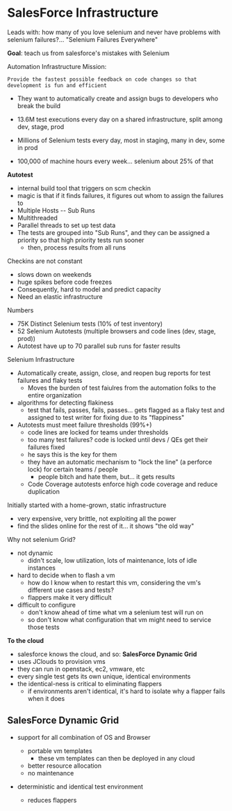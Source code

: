 # SalesForce Infrastructure

Leads with: how many of you love selenium and never have problems with selenium failures?... "Selenium Failures Everywhere"

**Goal**: teach us from salesforce's mistakes with Selenium

Automation Infrastructure Mission:

    Provide the fastest possible feedback on code changes so that development is fun and efficient

 - They want to automatically create and assign bugs to developers who break the build

 - 13.6M test executions every day on a shared infrastructure, split among dev, stage, prod
 - Millions of Selenium tests every day, most in staging, many in dev, some in prod
 - 100,000 of machine hours every week... selenium about 25% of that


 **Autotest**
   - internal build tool that triggers on scm checkin
   - magic is that if it finds failures, it figures out whom to assign the failures to
   - Multiple Hosts -- Sub Runs
   - Multithreaded
   - Parallel threads to set up test data
   - The tests are grouped into "Sub Runs", and they can be assigned a priority so that high priority tests run sooner
     - then, process results from all runs

Checkins are not constant
 - slows down on weekends
 - huge spikes before code freezes
 - Consequently, hard to model and predict capacity
 - Need an elastic infrastructure

Numbers
 - 75K Distinct Selenium tests (10% of test inventory)
 - 52 Selenium Autotests (multiple browsers and code lines (dev, stage, prod))
 - Autotest have up to 70 parallel sub runs for faster results

Selenium Infrastructure
 - Automatically create, assign, close, and reopen bug reports for test failures and flaky tests
   - Moves the burden of test faiulres from the automation folks to the entire organization
 - algorithms for detecting flakiness
   - test that fails, passes, fails, passes... gets flagged as a flaky test and assigned to test writer for fixing due to its "flappiness"
 - Autotests must meet failure thresholds (99%+)
   - code lines are locked for teams under thresholds
   - too many test failures? code is locked until devs / QEs get their failures fixed
   - he says this is the key for them
   - they have an automatic mechanism to "lock the line" (a perforce lock) for certain teams / people
     - people bitch and hate them, but... it gets results
   - Code Coverage autotests enforce high code coverage and reduce duplication

Initially started with a home-grown, static infrastructure
 - very expensive, very brittle, not exploiting all the power
 - find the slides online for the rest of it... it shows "the old way"


Why not selenium Grid?
 - not dynamic
   - didn't scale, low utilization, lots of maintenance, lots of idle instances
 - hard to decide when to flash a vm
   - how do I know when to restart this vm, considering the vm's different use cases and tests?
   - flappers make it very difficult
 - difficult to configure
   - don't know ahead of time what vm a selenium test will run on
   - so don't know what configuration that vm might need to service those tests

**To the cloud**

 - salesforce knows the cloud, and so:
 **SalesForce Dynamic Grid**
 - uses JClouds to provision vms
 - they can run in openstack, ec2, vmware, etc
 - every single test gets its own unique, identical environments
 - the identical-ness is critical to eliminating flappers
   - if environments aren't identical, it's hard to isolate why a flapper fails when it does


## SalesForce Dynamic Grid

 - support for all combination of OS and Browser
   - portable vm templates
     - these vm templates can then be deployed in any cloud
   - better resource allocation
   - no maintenance

 - deterministic and identical test environment
   - reduces flappers
